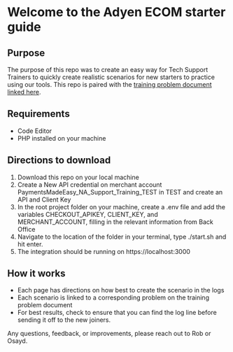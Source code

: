 # Welcome to the Adyen ECOM starter guide

## Purpose 
The purpose of this repo was to create an easy way for Tech Support Trainers to quickly create realistic scenarios for new starters to practice using our tools. This repo is paired with the [training problem document linked here](https://docs.google.com/document/d/1k9ox23-8zJSanYp7l7z1jNkQosH9qpNKMkK2RQmZn8M/edit?usp=sharing).

## Requirements 
* Code Editor 
* PHP installed on your machine 

## Directions to download 
1. Download this repo on your local machine 
2. Create a New API credential on merchant account PaymentsMadeEasy_NA_Support_Training_TEST in TEST and create an API and Client Key 
3. In the root project folder on your machine, create a .env file and add the variables CHECKOUT_APIKEY, CLIENT_KEY, and MERCHANT_ACCOUNT, filling in the relevant information from Back Office
4. Navigate to the location of the folder in your terminal, type ./start.sh and hit enter.
5. The integration should be running on https://localhost:3000

## How it works 
* Each page has directions on how best to create the scenario in the logs 
* Each scenario is linked to a corresponding problem on the training problem document 
* For best results, check to ensure that you can find the log line before sending it off to the new joiners.

Any questions, feedback, or improvements, please reach out to Rob or Osayd.
